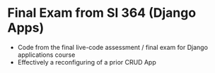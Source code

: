 # Final Exam from SI 364 (Django Apps)
- Code from the final live-code assessment / final exam for Django applications course
- Effectively a reconfiguring of a prior CRUD App
